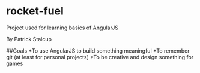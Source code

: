 # rocket-fuel
Project used for learning basics of AngularJS

By Patrick Stalcup

##Goals
*To use AngularJS to build something meaningful
*To remember git (at least for personal projects)
*To be creative and design something for games
